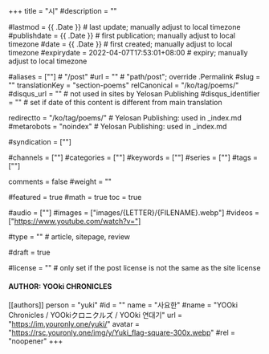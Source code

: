 +++
title = "시"
#description = ""

#lastmod = {{ .Date }}                 # last update; manually adjust to local timezone
#publishdate = {{ .Date }}             # first publication; manually adjust to local timezone
#date = {{ .Date }}                    # first created; manually adjust to local timezone
#expirydate = 2022-04-07T17:53:01+08:00              # expiry; manually adjust to local timezone

#aliases = [""]                                        # "/post"
#url = ""                                              # "path/post"; override .Permalink
#slug = ""
translationKey = "section-poems"
relCanonical = "/ko/tag/poems/"
#disqus_url = ""                                       # not used in sites by Yelosan Publishing
#disqus_identifier = ""                                # set if date of this content is different from main translation

redirectto = "/ko/tag/poems/"                                       # Yelosan Publishing: used in _index.md
#metarobots = "noindex"                                # Yelosan Publishing: used in _index.md

#syndication = [""]

#channels = [""]
#categories = [""]
#keywords = [""]
#series = [""]
#tags = [""]

comments = false
#weight = ""

#featured = true
#math = true
toc = true

#audio = [""]
#images = ["images/{LETTER}/{FILENAME}.webp"]
#videos = ["https://www.youtube.com/watch?v="]

#type = ""                                             # article, sitepage, review

#draft = true

#license = ""                                          # only set if the post license is not the same as the site license

#### AUTHOR: YOOki CHRONICLES ####
[[authors]]
  person = "yuki"
  #id = ""
  name = "사요한"
  #name = "YOOki Chronicles / YOOkiクロニクルズ / YOOki 연대기"
  url = "https://im.youronly.one/yuki/"
  avatar = "https://rsc.youronly.one/img/y/Yuki_flag-square-300x.webp"
  #rel = "noopener"
+++
